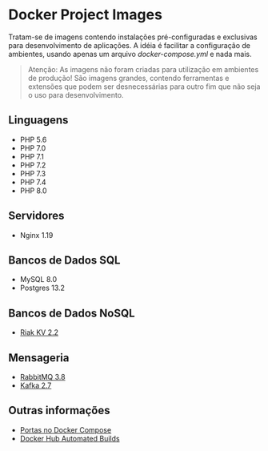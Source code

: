 # Docker Project Images

Tratam-se de imagens contendo instalações pré-configuradas e exclusivas para desenvolvimento de 
aplicações.  A idéia é facilitar a configuração de ambientes, usando apenas um arquivo 
*docker-compose.yml* e nada mais.

> Atenção: As imagens não foram criadas para utilização em ambientes de produção! São imagens grandes,
contendo ferramentas e extensões que podem ser desnecessárias para outro fim que não seja o uso para
desenvolvimento. 

## Linguagens

- PHP 5.6
- PHP 7.0
- PHP 7.1
- PHP 7.2
- PHP 7.3
- PHP 7.4
- PHP 8.0

## Servidores

- Nginx 1.19

## Bancos de Dados SQL

- MySQL 8.0
- Postgres 13.2

## Bancos de Dados NoSQL

- [Riak KV 2.2](docs/tools-riakkv.md)
## Mensageria

- [RabbitMQ 3.8](docs/tools-rabbitmq.md)
- [Kafka 2.7](docs/tools-kafka.md)

## Outras informações

- [Portas no Docker Compose](docs/docker-compose-ports.md)
- [Docker Hub Automated Builds](docs/automated-builds.md)
